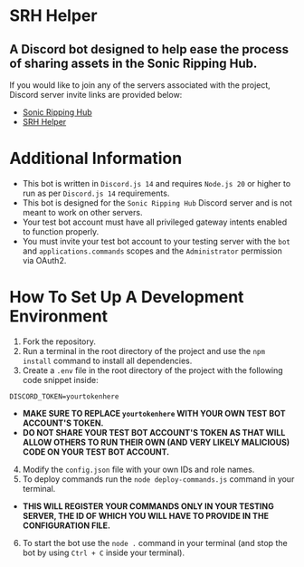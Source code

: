 # SRH Helper
## A Discord bot designed to help ease the process of sharing assets in the Sonic Ripping Hub.

If you would like to join any of the servers associated with the project, Discord server invite links are provided below:

- [Sonic Ripping Hub](https://discord.gg/UyEgu8M)
- [SRH Helper](https://discord.gg/a672jA2bct)

# Additional Information

- This bot is written in `Discord.js 14` and requires `Node.js 20` or higher to run as per `Discord.js 14` requirements.
- This bot is designed for the `Sonic Ripping Hub` Discord server and is not meant to work on other servers.
- Your test bot account must have all privileged gateway intents enabled to function properly.
- You must invite your test bot account to your testing server with the `bot` and `applications.commands` scopes and the `Administrator` permission via OAuth2.

# How To Set Up A Development Environment

1. Fork the repository.
2. Run a terminal in the root directory of the project and use the `npm install` command to install all dependencies.
3. Create a `.env` file in the root directory of the project with the following code snippet inside:
```
DISCORD_TOKEN=yourtokenhere
```
- **MAKE SURE TO REPLACE `yourtokenhere` WITH YOUR OWN TEST BOT ACCOUNT'S TOKEN.**
- **DO NOT SHARE YOUR TEST BOT ACCOUNT'S TOKEN AS THAT WILL ALLOW OTHERS TO RUN THEIR OWN (AND VERY LIKELY MALICIOUS) CODE ON YOUR TEST BOT ACCOUNT.**
4. Modify the `config.json` file with your own IDs and role names.
5. To deploy commands run the `node deploy-commands.js` command in your terminal.
- **THIS WILL REGISTER YOUR COMMANDS ONLY IN YOUR TESTING SERVER, THE ID OF WHICH YOU WILL HAVE TO PROVIDE IN THE CONFIGURATION FILE.**
6. To start the bot use the `node .` command in your terminal (and stop the bot by using `Ctrl + C` inside your terminal).
